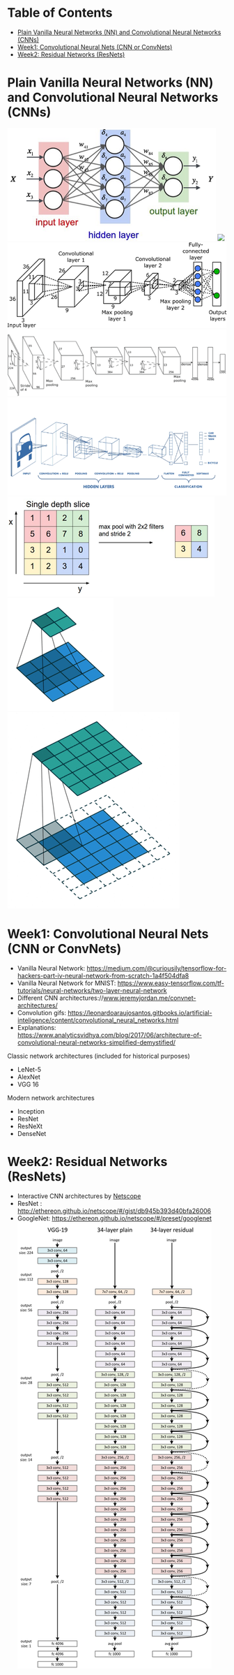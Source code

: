 Table of Contents
=================
   * [Plain Vanilla Neural Networks (NN) and Convolutional Neural Networks (CNNs)](#plain-vanilla-neural-networks-nn-and-convolutional-neural-networks-cnns)
   * [Week1: Convolutional Neural Nets (CNN or ConvNets)](#week1-convolutional-neural-nets-cnn-or-convnets)
   * [Week2: Residual Networks (ResNets)](#week2-residual-networks-resnets)

# Plain Vanilla Neural Networks (NN) and Convolutional Neural Networks (CNNs)
![](images/plain_nerual_network.png)
![](images/plain_nerual_network2.png)
![](images/cnn_example.jpg)
![](images/cnn_example2.png)
![](images/cnn_example3.png)
![](images/max_pool_example.png)
![](images/convolution_no_padding.gif)
![](images/convolution_padding_stride1.gif)

# Week1: Convolutional Neural Nets (CNN or ConvNets)
- Vanilla Neural Network: https://medium.com/@curiousily/tensorflow-for-hackers-part-iv-neural-network-from-scratch-1a4f504dfa8
- Vanilla Neural Network for MNIST: https://www.easy-tensorflow.com/tf-tutorials/neural-networks/two-layer-neural-network
- Different CNN architectures://www.jeremyjordan.me/convnet-architectures/
- Convolution gifs: https://leonardoaraujosantos.gitbooks.io/artificial-inteligence/content/convolutional_neural_networks.html
- Explanations: https://www.analyticsvidhya.com/blog/2017/06/architecture-of-convolutional-neural-networks-simplified-demystified/


Classic network architectures (included for historical purposes)
- LeNet-5
- AlexNet
- VGG 16

Modern network architectures
- Inception
- ResNet
- ResNeXt
- DenseNet

# Week2: Residual Networks (ResNets)
- Interactive CNN architectures by [Netscope](https://ethereon.github.io/netscope/quickstart.html)
- ResNet : http://ethereon.github.io/netscope/#/gist/db945b393d40bfa26006
- GoogleNet: https://ethereon.github.io/netscope/#/preset/googlenet 
![](images/ResNet.png)

